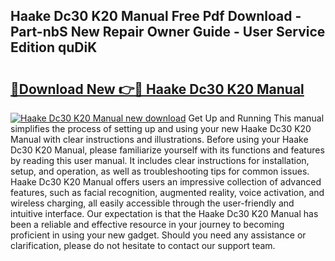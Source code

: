 ## Haake Dc30 K20 Manual Free Pdf Download - Part-nbS New Repair Owner Guide - User Service Edition quDiK

# <h2><a href="http://bc91785.oget.top/?id=Haake+Dc30+K20+Manual">🔗Download New 👉🔴 Haake Dc30 K20 Manual</a></h2>

[![Haake Dc30 K20 Manual new download](https://i.imgur.com/5g1atiW.png)](http://bc91785.oget.top/?id=Haake+Dc30+K20+Manual)
Get Up and Running This manual simplifies the process of setting up and using your new Haake Dc30 K20 Manual with clear instructions and illustrations. Before using your Haake Dc30 K20 Manual, please familiarize yourself with its functions and features by reading this user manual. It includes clear instructions for installation, setup, and operation, as well as troubleshooting tips for common issues. Haake Dc30 K20 Manual offers users an impressive collection of advanced features, such as facial recognition, augmented reality, voice activation, and wireless charging, all easily accessible through the user-friendly and intuitive interface. Our expectation is that the Haake Dc30 K20 Manual has been a reliable and effective resource in your journey to becoming proficient in using your new gadget. Should you need any assistance or clarification, please do not hesitate to contact our support team.
